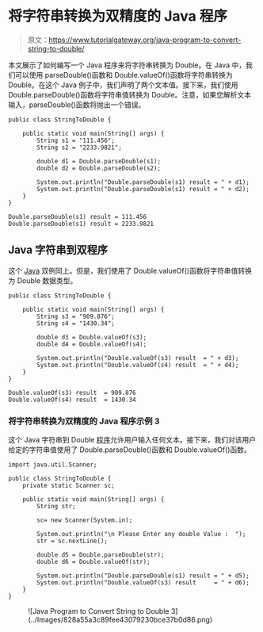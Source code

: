 # 将字符串转换为双精度的 Java 程序

> 原文：<https://www.tutorialgateway.org/java-program-to-convert-string-to-double/>

本文展示了如何编写一个 Java 程序来将字符串转换为 Double。在 Java 中，我们可以使用 parseDouble()函数和 Double.valueOf()函数将字符串转换为 Double。在这个 Java 例子中，我们声明了两个文本值。接下来，我们使用 Double.parseDouble()函数将字符串值转换为 Double。注意，如果您解析文本输入，parseDouble()函数将抛出一个错误。

```
public class StringToDouble {

	public static void main(String[] args) {
		String s1 = "111.456";
		String s2 = "2233.9821";

		double d1 = Double.parseDouble(s1);
		double d2 = Double.parseDouble(s2);

		System.out.println("Double.parseDouble(s1) result = " + d1);
		System.out.println("Double.parseDouble(s1) result = " + d2);
	}
}
```

```
Double.parseDouble(s1) result = 111.456
Double.parseDouble(s1) result = 2233.9821
```

## Java 字符串到双程序

这个 [Java](https://www.tutorialgateway.org/java-tutorial/) 双例同上。但是，我们使用了 Double.valueOf()函数将字符串值转换为 Double 数据类型。

```
public class StringToDouble {

	public static void main(String[] args) {
		String s3 = "909.876";
		String s4 = "1430.34";

		double d3 = Double.valueOf(s3);
		double d4 = Double.valueOf(s4);

		System.out.println("Double.valueOf(s3) result  = " + d3);
		System.out.println("Double.valueOf(s4) result  = " + d4);
	}
}
```

```
Double.valueOf(s3) result  = 909.876
Double.valueOf(s4) result  = 1430.34
```

### 将字符串转换为双精度的 Java 程序示例 3

这个 Java 字符串到 Double [程序](https://www.tutorialgateway.org/learn-java-programs/)允许用户输入任何文本。接下来，我们对该用户给定的字符串值使用了 Double.parseDouble()函数和 Double.valueOf()函数。

```
import java.util.Scanner;

public class StringToDouble {
	private static Scanner sc;

	public static void main(String[] args) {
		String str;

		sc= new Scanner(System.in);

		System.out.println("\n Please Enter any double Value :  ");
		str = sc.nextLine();

		double d5 = Double.parseDouble(str);
		double d6 = Double.valueOf(str);

		System.out.println("Double.parseDouble(s1) result = " + d5);
		System.out.println("Double.valueOf(s3) result     = " + d6);
	}
}
```

<figure class="wp-block-image size-large">![Java Program to Convert String to Double 3](../Images/828a55a3c89fee43079230bce37b0d86.png)</figure>